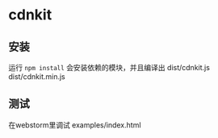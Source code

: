 # cdnkit

安装
------
运行 `npm install` 会安装依赖的模块，并且编译出 dist/cdnkit.js  dist/cdnkit.min.js


测试
------
在webstorm里调试 examples/index.html
